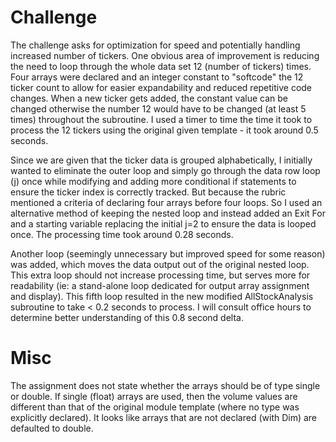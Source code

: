 # Challenge

The challenge asks for optimization for speed and potentially handling increased number of tickers. One obvious area of improvement is reducing the need to loop through the whole data set 12 (number of tickers) times. Four arrays were declared and an integer constant to "softcode" the 12 ticker count to allow for easier expandability and reduced repetitive code changes. When a new ticker gets added, the constant value can be changed otherwise the number 12 would have to be changed (at least 5 times) throughout the subroutine. I used a timer to time the time it took to process the 12 tickers using the original given template - it took around 0.5 seconds.

Since we are given that the ticker data is grouped alphabetically, I initially wanted to eliminate the outer loop and simply go through the data row loop (j) once while modifying and adding more conditional if statements to ensure the ticker index is correctly tracked. But because the rubric mentioned a criteria of declaring four arrays before four  loops. So I used an alternative method of keeping the nested loop and instead added an Exit For and a starting variable replacing the initial j=2 to ensure the data is looped once. The processing time took around 0.28 seconds.

Another loop (seemingly unnecessary but improved speed for some reason) was added, which moves the data output out of the original nested loop. This extra loop should not increase processing time, but serves more for readability (ie: a stand-alone loop dedicated for output array assignment and display). This fifth loop resulted in the new modified AllStockAnalysis subroutine to take < 0.2 seconds to process. I will consult office hours to determine better understanding of this 0.8 second delta.

# Misc

The assignment does not state whether the arrays should be of type single or double. If single (float) arrays are used, then the volume values are different than that of the original module template (where no type was explicitly declared). It looks like arrays that are not declared (with Dim) are defaulted to double.